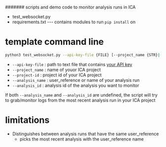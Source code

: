 ####### scripts and demo code to monitor analysis runs in ICA
- test_websocket.py
- requirements.txt --- contains modules to run ```pip install``` on

# template command line
```bash
python3 test_websocket.py --api-key-file {FILE} [--project_name {STR}|--project-id {STR}] [OPTIONAL:--analysis_name {STR} | --analysis_id {STR}]
```
- ```--api-key-file``` : path to text file that contains [your API key](https://help.ica.illumina.com/account-management/am-iam#api-keys)
- ```--project_name``` : name of youor ICA project
- ```--project-id``` : project id of your ICA project
- ```--analysis_name``` : user_reference or name of your analysis run
- ```--analysis_id``` : analysis id of the analysis you want to monitor

If both ```--analysis_name``` and ```--analysis_id``` are undefined, the script will try to grab/monitor logs from the most recent analysis run in your ICA project

# limitations
- Distinguishes between analysis runs that have the same user_reference
  - picks the most recent analysis with the user_reference name
